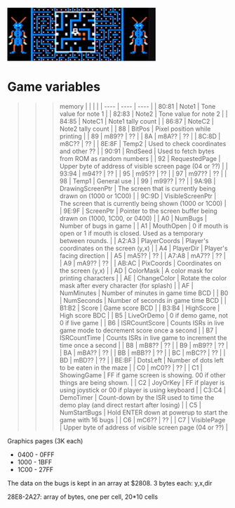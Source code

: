 ![RAM](megabug.jpg)

# Game variables

>>> memory
| | | |
| ----  | ---- | ---- |
| 80:81 | Note1 | Tone value for note 1 |
| 82:83 | Note2 | Tone value for note 2 |
| 84:85 | NoteC1 | Note1 tally count |
| 86:87 | NoteC2 | Note2 tally count |
| 88    | BitPos | Pixel position while printing |
| 89    | m89?? | ?? |
| 8A    | m8A?? | ?? |
| 8C:8D | m8C?? | ?? |
| 8E:8F | Temp2 | Used to check coordinates and other ?? |
| 90:91 | RndSeed | Used to fetch bytes from ROM as random numbers |
| 92    | RequestedPage | Upper byte of address of visible screen page (04 or ??) |
| 93:94 | m94?? | ?? |
| 95    | m95?? | ?? |
| 97    | m97?? | ?? |
| 98    | Temp1 | General use |
| 99    | m99?? | ?? |
| 9A:9B | DrawingScreenPtr | The screen that is currently being drawn on (1000 or 1C00) |
| 9C:9D | VisibleScreenPtr | The screen that is currently being shown (1000 or 1C00) |
| 9E:9F | ScreenPtr | Pointer to the screen buffer being drawn on (1000, 1C00, or 0400) |
| A0    | NumBugs | Number of bugs in game | 
| A1    | MouthOpen | 0 if mouth is open or 1 if mouth is closed. Used as a temporary between rounds. |
| A2:A3 | PlayerCoords | Player's coordinates on the screen (y,x) |
| A4    | PlayerDir | Player's facing direction |
| A5    | mA5?? | ?? |
| A7:A8 | mA7?? | ?? |
| A9    | mA9?? | ?? |
| AB:AC | PixCoords | Coordinates on the screen (y,x) |
| AD    | ColorMask | A color mask for printing characters |
| AE    | ChangeColor | Rotate the color mask after every character (for splash) |
| AF    | NumMinutes | Number of minutes in game time BCD |
| B0    | NumSeconds | Number of seconds in game time BCD |
| B1:B2 | Score | Game score BCD |
| B3:B4 | HighScore | High score BDC |
| B5    | LiveOrDemo | 0 if demo game, not 0 if live game |
| B6    | ISRCountScore | Counts ISRs in live game mode to decrement score once a second |
| B7    | ISRCountTime  | Counts ISRs in live game to increment the time once a second |
| B8    | mB8?? | ?? |
| B9    | mB9?? | ?? |
| BA    | mBA?? | ?? |
| BB    | mBB?? | ?? |
| BC    | mBC?? | ?? |
| BD    | mBD?? | ?? |
| BE:BF | DotsLeft | Number of dots left to be eaten in the maze |
| C0    | mC0?? | ?? |
| C1    | ShowingGame | FF if game screen is showing. 00 if other things are being shown. |
| C2    | JoyOrKey | FF if player is using joystick or 00 if player is using keyboard |
| C3:C4 | DemoTimer | Count-down by the ISR used to time the demo play (and direct restart after losing) |
| C5    | NumStartBugs  | Hold ENTER down at powerup to start the game with 16 bugs |
| C6    | mC6?? | ?? |
| C7    | VisiblePage   | Upper byte of address of visible screen page (04 or ??) |

Graphics pages (3K each)
  * 0400 - 0FFF
  * 1000 - 1BFF
  * 1C00 - 27FF
  
The data on the bugs is kept in an array at $2808. 3 bytes each: y,x,dir

28E8-2A27: array of bytes, one per cell, 20*10 cells
